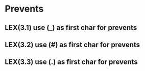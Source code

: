 # Prevents

## LEX(3.1) use (_) as first char for prevents 
## LEX(3.2) use (#) as first char for prevents 
## LEX(3.3) use (.) as first char for prevents 
   

